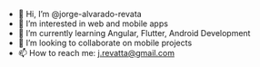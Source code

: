 - 👋 Hi, I’m @jorge-alvarado-revata
- 👀 I’m interested in web and mobile apps
- 🌱 I’m currently learning Angular, Flutter, Android Development
- 💞️ I’m looking to collaborate on mobile projects
- 📫 How to reach me: j.revatta@gmail.com

<!---
jorge-alvarado-revata/jorge-alvarado-revata is a ✨ special ✨ repository because its `README.md` (this file) appears on your GitHub profile.
You can click the Preview link to take a look at your changes.
--->
